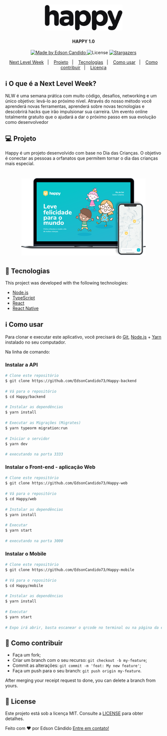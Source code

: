 <h1 align="center">
    <img alt="NextLevelWeek" title="#NextLevelWeek" src=".github/logo.svg" width="250px" />
</h1>

<h4 align="center"> 
	HAPPY 1.0
</h4>
<p align="center">	
  	
  <a href="https://www.linkedin.com/in/edson-c%C3%A2ndido-3b334b1b4/">
    <img alt="Made by Edson Candido" src="https://img.shields.io/badge/made%20by-Edson Candido-%2304D361">
  </a>

  <img alt="License" src="https://img.shields.io/badge/license-MIT-brightgreen">

   <a href="https://github.com/EdsonCandido73/Happy-web/stargazers">
    <img alt="Stargazers" src="https://img.shields.io/github/stars/EdsonCandido73/Happy-web?style=social">
  </a>

</p>

<p align="center">
  <a href="#-nlw">Next Level Week</a>&nbsp;&nbsp;&nbsp;|&nbsp;&nbsp;&nbsp;
  <a href="#-projeto">Projeto</a>&nbsp;&nbsp;&nbsp;|&nbsp;&nbsp;&nbsp;
  <a href="#rocket-Tecnologias">Tecnologias</a>&nbsp;&nbsp;&nbsp;|&nbsp;&nbsp;&nbsp;
  <a href="#-como-usar">Como usar</a>&nbsp;&nbsp;&nbsp;|&nbsp;&nbsp;&nbsp;
  <a href="#-como-contribuir">Como contribuir</a>&nbsp;&nbsp;&nbsp;|&nbsp;&nbsp;&nbsp;
  <a href="#memo-license">Licença</a>
</p>

## :information_source: O que é a Next Level Week?

NLW é uma semana prática com muito código, desafios, networking e um único objetivo: levá-lo ao próximo nível. Através do nosso método você aprenderá novas ferramentas, aprenderá sobre novas tecnologias e descobrirá hacks que irão impulsionar sua carreira. Um evento online totalmente gratuito que o ajudará a dar o próximo passo em sua evolução como desenvolvedor

## 💻 Projeto

Happy é um projeto desenvolvido com base no Dia das Crianças. 
O objetivo é conectar as pessoas a orfanatos que permitem tornar o dia das crianças mais especial.

<h1 align="center">
    <img alt="Example" title="Example" src=".github/happy.png" width="400px" />
</h1>


## :rocket: Tecnologias

This project was developed with the following technologies:

- [Node.js][nodejs]
- [TypeScript][typescript]
- [React][reactjs]
- [React Native][rn]


## :information_source: Como usar

Para clonar e executar este aplicativo, você precisará do [Git](https://git-scm.com), [Node.js][nodejs] + [Yarn][yarn] instalado no seu computador.

Na linha de comando:

### Instalar a API 

```bash
# Clone este repositório
$ git clone https://github.com/EdsonCandido73/Happy-backend

# Vá para o repositório
$ cd Happy/backend

# Instalar as dependências 
$ yarn install

# Executar as Migrações (Migrates)
$ yarn typeorm migration:run

# Iniciar o servidor
$ yarn dev

# executando na porta 3333
```

### Instalar o Front-end - aplicação Web

```bash
# Clone este repositório
$ git clone https://github.com/EdsonCandido73/Happy-web

# Vá para o repositório
$ cd Happy/web

# Instalar as dependências 
$ yarn install

# Executar 
$ yarn start

# executando na porta 3000
```

### Instalar o Mobile 

```bash
# Clone este repositório 
$ git clone https://github.com/EdsonCandido73/Happy-mobile

# Vá para o repositório
$ cd Happy/mobile

# Instalar as dependências
$ yarn install

# Executar
$ yarn start

# Expo irá abrir, basta escanear o qrcode no terminal ou na página da expo

```

## 🤔 Como contribuir

-  Faça um fork;
-  Criar um branch com o seu recurso: `git checkout -b my-feature`;
-  Commit as alterações: `git commit -m 'feat: My new feature'`;
-  Faça um push para o seu branch: `git push origin my-feature`.

After merging your receipt request to done, you can delete a branch from yours.

## :memo: License

Este projeto está sob a licença MIT. Consulte a [LICENSE](https://github.com/EdsonCandido73/Happy-mobile/blob/master/LICENSE) para obter detalhes.

Feito com ♥ por Edson Cândido  [Entre em contato!](https://www.linkedin.com/in/edson-c%C3%A2ndido-3b334b1b4/)

[nodejs]: https://nodejs.org/
[typescript]: https://www.typescriptlang.org/
[expo]: https://expo.io/
[reactjs]: https://reactjs.org
[rn]: https://facebook.github.io/react-native/
[yarn]: https://yarnpkg.com/